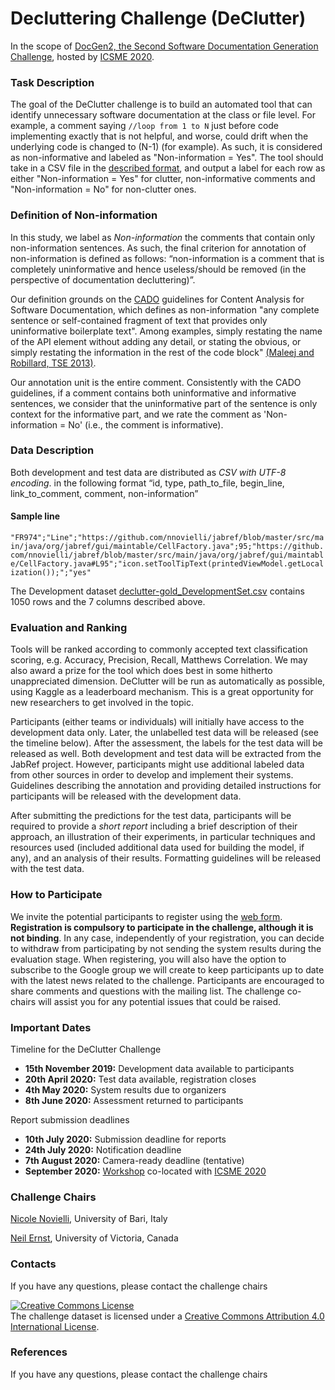 # Decluttering Challenge (DeClutter)

In the scope of [DocGen2, the Second Software Documentation Generation Challenge](https://dysdoc.github.io/docgen2/index.html), hosted by [ICSME 2020](https://icsme2020.github.io/index.html).

### Task Description
The goal of the DeClutter challenge is to build an automated tool that can identify unnecessary software 
documentation at the class or file level. For example, a comment saying ```//loop from 1 to N``` just before code implementing 
exactly that is not helpful, and worse, could drift when the underlying code is changed to (N-1) (for example). As such, it is considered as non-informative and labeled as "Non-information = Yes". 
The tool should take in a CSV file in the [described format](https://dysdoc.github.io/docgen2/decluttr-format.html), and output a label for each row as either "Non-information = Yes" for clutter, non-informative comments and "Non-information = No" for non-clutter ones.

### Definition of Non-information
In this study, we label as *Non-information* the comments that contain only non-information sentences. As such, the final criterion for annotation of non-information is defined as follows:
“non-information is a comment that is completely uninformative and hence useless/should be removed (in the perspective of documentation decluttering)”. 

Our definition grounds on the [CADO](https://cado.informatik.uni-hamburg.de/coding-guide/) guidelines for Content Analysis for Software Documentation, which defines as non-information "any complete sentence or self-contained fragment of text that provides only uninformative boilerplate text". Among examples, simply restating the name of the API element without adding any detail, or stating the obvious, or simply restating the information in the rest of the code block" [(Maleej and Robillard, TSE 2013)](https://dl.acm.org/citation.cfm?id=2554417). 

Our annotation unit is the entire comment. Consistently with the CADO guidelines, if a comment contains both uninformative and informative sentences, we consider that the uninformative part of the sentence is only context for the informative part, and we rate the comment as 'Non-information = No' (i.e., the comment is informative). 

### Data Description
Both development and test data are distributed as *CSV with UTF-8 encoding*.  in the following format 
“id, type, path_to_file, begin_line, link_to_comment, comment, non-information” 

#### Sample line
```"FR974";"Line";"https://github.com/nnovielli/jabref/blob/master/src/main/java/org/jabref/gui/maintable/CellFactory.java";95;"https://github.com/nnovielli/jabref/blob/master/src/main/java/org/jabref/gui/maintable/CellFactory.java#L95";"icon.setToolTipText(printedViewModel.getLocalization());";"yes"```

The Development dataset [declutter-gold_DevelopmentSet.csv](https://github.com/dysdoc/declutter/blob/master/declutter-gold_DevelopmentSet.csv) contains 1050 rows and the 7 columns described above. 

### Evaluation and Ranking
Tools will be ranked according to commonly accepted text classification scoring, e.g. Accuracy, Precision, Recall, Matthews Correlation. We may also award a prize for the tool which does best in some hitherto unappreciated dimension. DeClutter will be run as automatically as possible, using Kaggle as a leaderboard mechanism. This is a great opportunity for new researchers to get involved in the topic.

Participants (either teams or individuals) will initially have access to the development data only. Later, the unlabelled test data will be released (see the timeline below). After the assessment, the labels for the test data will be released as well. Both development and test data will be extracted from the JabRef project. However, participants might use additional labeled data from other sources in order to develop and implement their systems. Guidelines describing the annotation and providing detailed instructions for participants will be released with the development data.

After submitting the predictions for the test data, participants will be required to provide a *short report* including a brief description of their approach, an illustration of their experiments, in particular techniques and resources used (included additional data used for building the model, if any), and an analysis of their results. Formatting guidelines will be released with the test data.

### How to Participate
We invite the potential participants to register using the [web form](https://forms.gle/jkGKF44Roc51L6ZT6). **Registration is compulsory to participate in the challenge, although it is not binding**. In any case, independently of your registration, you can decide to withdraw from participating by not sending the system results during the evaluation stage. When registering, you will also have the option to subscribe to the Google group we will create to keep participants up to date with the latest news related to the challenge. Participants are encouraged to share comments and questions with the mailing list. The challenge co-chairs will assist you for any potential issues that could be raised.

### Important Dates
Timeline for the DeClutter Challenge
* **15th November 2019:** Development data available to participants
* **20th April 2020:** Test data available, registration closes
* **4th May 2020:** System results due to organizers
* **8th June 2020:** Assessment returned to participants

Report submission deadlines
* **10th July 2020:** Submission deadline for reports
* **24th July 2020:** Notification deadline
* **7th August 2020:** Camera-ready deadline (tentative)
* **September 2020:** [Workshop](https://dysdoc.github.io/docgen2/index.html) co-located with [ICSME 2020](https://icsme2020.github.io/index.html)

### Challenge Chairs
[Nicole Novielli](http://collab.di.uniba.it/nicole/), University of Bari, Italy

[Neil Ernst](http://www.neilernst.net/), University of Victoria, Canada

### Contacts
If you have any questions, please contact the challenge chairs

<a rel="license" href="http://creativecommons.org/licenses/by/4.0/"><img alt="Creative Commons License" style="border-width:0" src="https://i.creativecommons.org/l/by/4.0/88x31.png" /></a><br />The challenge dataset is licensed under a <a rel="license" href="http://creativecommons.org/licenses/by/4.0/">Creative Commons Attribution 4.0 International License</a>.

### References
If you have any questions, please contact the challenge chairs
